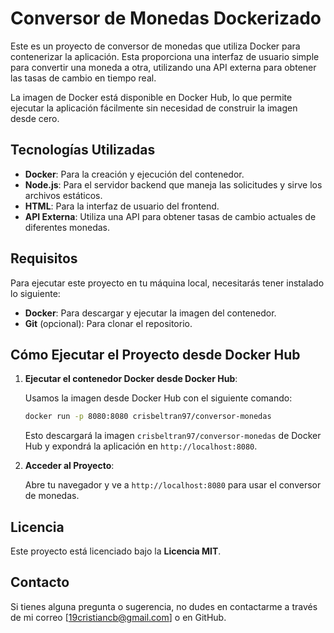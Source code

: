 # Conversor de Monedas Dockerizado

Este es un proyecto de conversor de monedas que utiliza Docker para contenerizar la aplicación. Esta proporciona una interfaz de usuario simple para convertir una moneda a otra, utilizando una API externa para obtener las tasas de cambio en tiempo real.

La imagen de Docker está disponible en Docker Hub, lo que permite ejecutar la aplicación fácilmente sin necesidad de construir la imagen desde cero.

## Tecnologías Utilizadas

- **Docker**: Para la creación y ejecución del contenedor.
- **Node.js**: Para el servidor backend que maneja las solicitudes y sirve los archivos estáticos.
- **HTML**: Para la interfaz de usuario del frontend.
- **API Externa**: Utiliza una API para obtener tasas de cambio actuales de diferentes monedas.

## Requisitos

Para ejecutar este proyecto en tu máquina local, necesitarás tener instalado lo siguiente:

- **Docker**: Para descargar y ejecutar la imagen del contenedor.
- **Git** (opcional): Para clonar el repositorio.

## Cómo Ejecutar el Proyecto desde Docker Hub

1. **Ejecutar el contenedor Docker desde Docker Hub**:

   Usamos la imagen desde Docker Hub con el siguiente comando:

    ```bash
    docker run -p 8080:8080 crisbeltran97/conversor-monedas
    ```

   Esto descargará la imagen `crisbeltran97/conversor-monedas` de Docker Hub y expondrá la aplicación en `http://localhost:8080`.

2. **Acceder al Proyecto**:

    Abre tu navegador y ve a `http://localhost:8080` para usar el conversor de monedas.

## Licencia

Este proyecto está licenciado bajo la **Licencia MIT**.

## Contacto

Si tienes alguna pregunta o sugerencia, no dudes en contactarme a través de mi correo [19cristiancb@gmail.com] o en GitHub.
